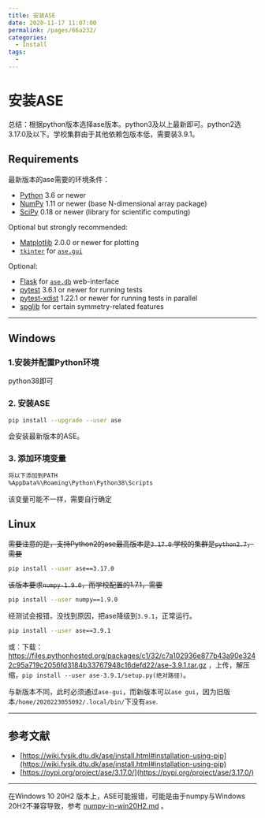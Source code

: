 ```yaml
---
title: 安装ASE
date: 2020-11-17 11:07:00
permalink: /pages/66a232/
categories: 
  - Install
tags: 
  - 
---
```


# 安装ASE

总结：根据python版本选择ase版本。python3及以上最新即可。python2选3.17.0及以下。学校集群由于其他依赖包版本低，需要装3.9.1。



## Requirements

最新版本的ase需要的环境条件：

- [Python](https://www.python.org/) 3.6 or newer
- [NumPy](https://docs.scipy.org/doc/numpy/reference/) 1.11 or newer (base N-dimensional array package)
- [SciPy](https://docs.scipy.org/doc/scipy/reference/) 0.18 or newer (library for scientific computing)

Optional but strongly recommended:

- [Matplotlib](https://matplotlib.org/) 2.0.0 or newer for plotting
- [`tkinter`](https://docs.python.org/3.7/library/tkinter.html#module-tkinter) for [`ase.gui`](https://wiki.fysik.dtu.dk/ase/ase/gui/gui.html#module-ase.gui)

Optional:

- [Flask](https://palletsprojects.com/p/flask/) for [`ase.db`](https://wiki.fysik.dtu.dk/ase/ase/db/db.html#module-ase.db) web-interface
- [pytest](https://pypi.org/project/pytest/) 3.6.1 or newer for running tests
- [pytest-xdist](https://pypi.org/project/pytest-xdist/) 1.22.1 or newer for running tests in parallel
- [spglib](https://pypi.org/project/spglib/) for certain symmetry-related features

---

## Windows

### 1.安装并配置Python环境

python38即可

### 2. 安装ASE

```bash
pip install --upgrade --user ase
```

会安装最新版本的ASE。

### 3. 添加环境变量

```bash
将以下添加到PATH
%AppData%\Roaming\Python\Python38\Scripts
```
该变量可能不一样，需要自行确定





## Linux

~~需要注意的是，支持Python2的ase最高版本是`3.17.0`.学校的集群是`python2.7`，需要~~

```bash
pip install --user ase==3.17.0
```

~~该版本要求`numpy-1.9.0`，而学校配置的1.7.1，需要~~

```bash
pip install --user numpy==1.9.0
```



经测试会报错，没找到原因，把ase降级到`3.9.1`，正常运行。

```bash
pip install --user ase==3.9.1
```

或：下载： https://files.pythonhosted.org/packages/c1/32/c7a102936e877b43a90e3242c95a719c2056fd3184b33767948c16defd22/ase-3.9.1.tar.gz ，上传，解压缩，`pip install --user ase-3.9.1/setup.py(绝对路径)`。

与新版本不同，此时必须通过`ase-gui`，而新版本可以`ase gui`，因为旧版本`/home/2020223055092/.local/bin/`下没有`ase`.

---

## 参考文献

- [https://wiki.fysik.dtu.dk/ase/install.html#installation-using-pip](https://wiki.fysik.dtu.dk/ase/install.html#installation-using-pip)
- [https://pypi.org/project/ase/3.17.0/](https://pypi.org/project/ase/3.17.0/)


---

在Windows 10 20H2 版本上，ASE可能报错，可能是由于numpy与Windows 20H2不兼容导致，参考 [numpy-in-win20H2.md](..\09-Others\numpy-in-win20H2.md) 。